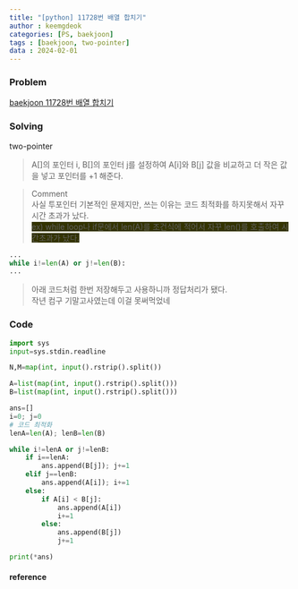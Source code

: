 ```yaml
---
title: "[python] 11728번 배열 합치기"
author : keemgdeok
categories: [PS, baekjoon]
tags : [baekjoon, two-pointer]
data : 2024-02-01
---
```



### Problem
[baekjoon 11728번 배열 합치기](https://www.acmicpc.net/problem/11728)



### Solving
two-pointer
> A[]의 포인터 i, B[]의 포인터 j를 설정하여 A[i]와 B[j] 값을 비교하고 더 작은 값을 넣고 포인터를 +1 해준다.

> Comment  
> 사실 투포인터 기본적인 문제지만, 쓰는 이유는 코드 최적화를 하지못해서 자꾸 시간 초과가 났다.  
> <span style="background-color:#333300"> ex)  while loop나 if문에서 len(A)를 조건식에 적어서 자꾸 len()를 호출하여 시간초과가 났다. </span>

```py
...
while i!=len(A) or j!=len(B):
...
```

> 아래 코드처럼 한번 저장해두고 사용하니까 정답처리가 됐다.  
> 작년 컴구 기말고사였는데 이걸 못써먹었네



### Code
```py
import sys
input=sys.stdin.readline

N,M=map(int, input().rstrip().split())

A=list(map(int, input().rstrip().split()))
B=list(map(int, input().rstrip().split()))

ans=[]
i=0; j=0
# 코드 최적화
lenA=len(A); lenB=len(B)

while i!=lenA or j!=lenB:
    if i==lenA:
        ans.append(B[j]); j+=1
    elif j==lenB:
        ans.append(A[i]); i+=1
    else:
        if A[i] < B[j]:
            ans.append(A[i])
            i+=1
        else:
            ans.append(B[j])
            j+=1

print(*ans)

```


#### reference


